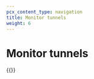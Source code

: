 ```yaml
---
pcx_content_type: navigation
title: Monitor tunnels
weight: 6
---
```

# Monitor tunnels

{{<directory-listing>}}